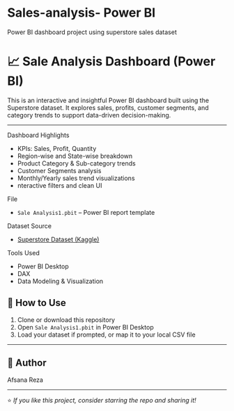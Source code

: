 # Sales-analysis- Power BI
Power BI dashboard project using superstore sales dataset
# 📈 Sale Analysis Dashboard (Power BI)

This is an interactive and insightful Power BI dashboard built using the Superstore dataset. It explores sales, profits, customer segments, and category trends to support data-driven decision-making.

---

Dashboard Highlights

- KPIs: Sales, Profit, Quantity
- Region-wise and State-wise breakdown
- Product Category & Sub-category trends
- Customer Segments analysis
- Monthly/Yearly sales trend visualizations
- nteractive filters and clean UI

File

- `Sale Analysis1.pbit` – Power BI report template

 Dataset Source

- [Superstore Dataset (Kaggle)](https://www.kaggle.com/datasets/vivek468/superstore-dataset-final)

Tools Used

- Power BI Desktop  
- DAX  
- Data Modeling & Visualization

## 🚀 How to Use

1. Clone or download this repository
2. Open `Sale Analysis1.pbit` in Power BI Desktop
3. Load your dataset if prompted, or map it to your local CSV file

---

## 👤 Author
Afsana Reza


---

⭐️ *If you like this project, consider starring the repo and sharing it!*
